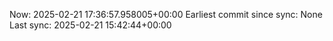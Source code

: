 Now: 2025-02-21 17:36:57.958005+00:00 Earliest commit since sync: None Last sync: 2025-02-21 15:42:44+00:00
